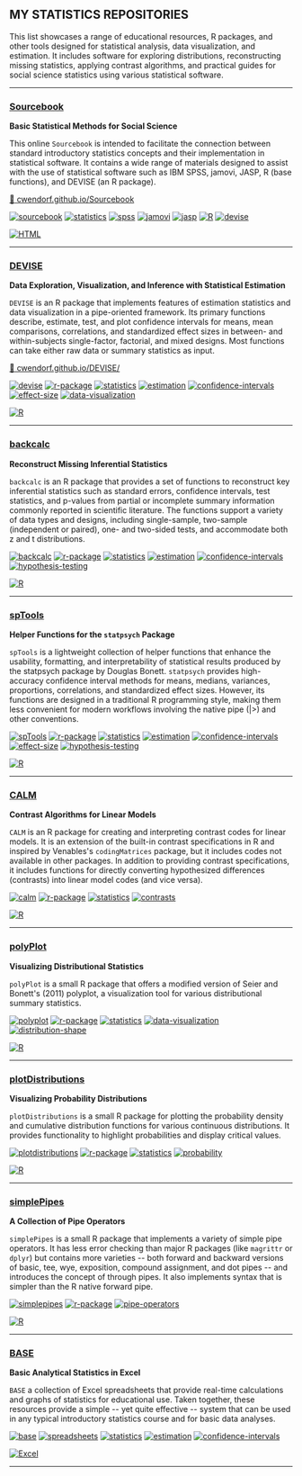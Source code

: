 ## MY STATISTICS REPOSITORIES

This list showcases a range of educational resources, R packages, and other tools designed for statistical analysis, data visualization, and estimation. It includes software for exploring distributions, reconstructing missing statistics, applying contrast algorithms, and practical guides for social science statistics using various statistical software.

---

### [Sourcebook](https://github.com/cwendorf/Sourcebook)

**Basic Statistical Methods for Social Science**

This online `Sourcebook` is intended to facilitate the connection between standard introductory statistics concepts and their implementation in statistical software. It contains a wide range of materials designed to assist with the use of statistical software such as IBM SPSS, jamovi, JASP, R (base functions), and DEVISE (an R package).

[🔗 cwendorf.github.io/Sourcebook](https://cwendorf.github.io/Sourcebook)

[![sourcebook](https://img.shields.io/badge/sourcebook-gray)](https://github.com/topics/sourcebook) 
[![statistics](https://img.shields.io/badge/statistics-gray)](https://github.com/topics/statistics) 
[![spss](https://img.shields.io/badge/SPSS-gray)](https://github.com/topics/spss) 
[![jamovi](https://img.shields.io/badge/jamovi-gray)](https://github.com/topics/jamovi) 
[![jasp](https://img.shields.io/badge/JASP-gray)](https://github.com/topics/jasp) 
[![R](https://img.shields.io/badge/R-gray)](https://github.com/topics/r) 
[![devise](https://img.shields.io/badge/DEVISE-gray)](https://github.com/topics/devise)

[![HTML](https://img.shields.io/badge/HTML-purple?logo=readme&style=for-the-badge)](https://developer.mozilla.org/en-US/docs/Web/HTML)

---

### [DEVISE](https://github.com/cwendorf/DEVISE)

**Data Exploration, Visualization, and Inference with Statistical Estimation**

`DEVISE` is an R package that implements features of estimation statistics and data visualization in a pipe-oriented framework. Its primary functions describe, estimate, test, and plot confidence intervals for means, mean comparisons, correlations, and standardized effect sizes in between- and within-subjects single-factor, factorial, and mixed designs. Most functions can take either raw data or summary statistics as input.

[🔗 cwendorf.github.io/DEVISE/](https://cwendorf.github.io/DEVISE/)

[![devise](https://img.shields.io/badge/devise-gray)](https://github.com/topics/devise) 
[![r-package](https://img.shields.io/badge/r--package-gray)](https://github.com/topics/r-package) 
[![statistics](https://img.shields.io/badge/statistics-gray)](https://github.com/topics/statistics) 
[![estimation](https://img.shields.io/badge/estimation-gray)](https://github.com/topics/estimation) 
[![confidence-intervals](https://img.shields.io/badge/confidence--intervals-gray)](https://github.com/topics/confidence-intervals) 
[![effect-size](https://img.shields.io/badge/effect--size-gray)](https://github.com/topics/effect-size) 
[![data-visualization](https://img.shields.io/badge/data--visualization-gray)](https://github.com/topics/data-visualization)

[![R](https://img.shields.io/badge/R-blue?logo=r&style=for-the-badge)](https://www.r-project.org/)

---

### [backcalc](https://github.com/cwendorf/backcalc)

**Reconstruct Missing Inferential Statistics**

`backcalc` is an R package that provides a set of functions to reconstruct key inferential statistics such as standard errors, confidence intervals, test statistics, and p-values from partial or incomplete summary information commonly reported in scientific literature. The functions support a variety of data types and designs, including single-sample, two-sample (independent or paired), one- and two-sided tests, and accommodate both z and t distributions.

[![backcalc](https://img.shields.io/badge/backcalc-gray)](https://github.com/topics/backcalc) 
[![r-package](https://img.shields.io/badge/r--package-gray)](https://github.com/topics/r-package) 
[![statistics](https://img.shields.io/badge/statistics-gray)](https://github.com/topics/statistics) 
[![estimation](https://img.shields.io/badge/estimation-gray)](https://github.com/topics/estimation) 
[![confidence-intervals](https://img.shields.io/badge/confidence--intervals-gray)](https://github.com/topics/confidence-intervals)
[![hypothesis-testing](https://img.shields.io/badge/hypothesis--testing-gray)](https://github.com/topics/hypothesis-testing)

[![R](https://img.shields.io/badge/R-blue?logo=r&style=for-the-badge)](https://www.r-project.org/)

---

### [spTools](https://github.com/cwendorf/spTools)

**Helper Functions for the `statpsych` Package**

`spTools` is a lightweight collection of helper functions that enhance the usability, formatting, and interpretability of statistical results produced by the statpsych package by Douglas Bonett. `statpsych` provides high-accuracy confidence interval methods for means, medians, variances, proportions, correlations, and standardized effect sizes. However, its functions are designed in a traditional R programming style, making them less convenient for modern workflows involving the native pipe (|>) and other conventions.

[![spTools](https://img.shields.io/badge/spTools-gray)](https://github.com/topics/spTools) 
[![r-package](https://img.shields.io/badge/r--package-gray)](https://github.com/topics/r-package) 
[![statistics](https://img.shields.io/badge/statistics-gray)](https://github.com/topics/statistics) 
[![estimation](https://img.shields.io/badge/estimation-gray)](https://github.com/topics/estimation) 
[![confidence-intervals](https://img.shields.io/badge/confidence--intervals-gray)](https://github.com/topics/confidence-intervals) 
[![effect-size](https://img.shields.io/badge/effect--size-gray)](https://github.com/topics/effect-size) 
[![hypothesis-testing](https://img.shields.io/badge/hypothesis--testing-gray)](https://github.com/topics/hypothesis-testing)

[![R](https://img.shields.io/badge/R-blue?logo=r&style=for-the-badge)](https://www.r-project.org/)

---

### [CALM](https://github.com/cwendorf/CALM)

**Contrast Algorithms for Linear Models**

`CALM` is an R package for creating and interpreting contrast codes for linear models. It is an extension of the built-in contrast specifications in R and inspired by Venables's `codingMatrices` package, but it includes codes not available in other packages. In addition to providing contrast specifications, it includes functions for directly converting hypothesized differences (contrasts) into linear model codes (and vice versa).

[![calm](https://img.shields.io/badge/calm-gray)](https://github.com/topics/calm) 
[![r-package](https://img.shields.io/badge/r--package-gray)](https://github.com/topics/r-package) 
[![statistics](https://img.shields.io/badge/statistics-gray)](https://github.com/topics/statistics) 
[![contrasts](https://img.shields.io/badge/contrasts-gray)](https://github.com/topics/contrasts)

[![R](https://img.shields.io/badge/R-blue?logo=r&style=for-the-badge)](https://www.r-project.org/)

---

### [polyPlot](https://github.com/cwendorf/polyPlot)

**Visualizing Distributional Statistics**

`polyPlot` is a small R package that offers a modified version of Seier and Bonett's (2011) polyplot, a visualization tool for various distributional summary statistics.

[![polyplot](https://img.shields.io/badge/polyplot-gray)](https://github.com/topics/polyplot) 
[![r-package](https://img.shields.io/badge/r--package-gray)](https://github.com/topics/r-package) 
[![statistics](https://img.shields.io/badge/statistics-gray)](https://github.com/topics/statistics) 
[![data-visualization](https://img.shields.io/badge/data--visualization-gray)](https://github.com/topics/data-visualization) 
[![distribution-shape](https://img.shields.io/badge/distribution--shape-gray)](https://github.com/topics/distribution-shape)

[![R](https://img.shields.io/badge/R-blue?logo=r&style=for-the-badge)](https://www.r-project.org/)

---

### [plotDistributions](https://github.com/cwendorf/plotDistributions)

**Visualizing Probability Distributions**

`plotDistributions` is a small R package for plotting the probability density and cumulative distribution functions for various continuous distributions. It provides functionality to highlight probabilities and display critical values.

[![plotdistributions](https://img.shields.io/badge/plotdistributions-gray)](https://github.com/topics/plotdistributions) 
[![r-package](https://img.shields.io/badge/r--package-gray)](https://github.com/topics/r-package) 
[![statistics](https://img.shields.io/badge/statistics-gray)](https://github.com/topics/statistics) 
[![probability](https://img.shields.io/badge/probability-gray)](https://github.com/topics/probability)

[![R](https://img.shields.io/badge/R-blue?logo=r&style=for-the-badge)](https://www.r-project.org/)

---

### [simplePipes](https://github.com/cwendorf/simplePipes)

**A Collection of Pipe Operators**

`simplePipes` is a small R package that implements a variety of simple pipe operators. It has less error checking than major R packages (like `magrittr` or `dplyr`) but contains more varieties -- both forward and backward versions of basic, tee, wye, exposition, compound assignment, and dot pipes -- and introduces the concept of through pipes. It also implements syntax that is simpler than the R native forward pipe.

[![simplepipes](https://img.shields.io/badge/simplepipes-gray)](https://github.com/topics/simplepipes) 
[![r-package](https://img.shields.io/badge/r--package-gray)](https://github.com/topics/r-package) 
[![pipe-operators](https://img.shields.io/badge/pipe--operators-gray)](https://github.com/topics/pipe-operators)

[![R](https://img.shields.io/badge/R-blue?logo=r&style=for-the-badge)](https://www.r-project.org/)

---

### [BASE](https://github.com/cwendorf/BASE)

**Basic Analytical Statistics in Excel**

`BASE` a collection of Excel spreadsheets that provide real-time calculations and graphs of statistics for educational use. Taken together, these resources provide a simple -- yet quite effective -- system that can be used in any typical introductory statistics course and for basic data analyses.

[![base](https://img.shields.io/badge/base-gray)](https://github.com/topics/base) 
[![spreadsheets](https://img.shields.io/badge/spreadsheets-gray)](https://github.com/topics/spreadsheets) 
[![statistics](https://img.shields.io/badge/statistics-gray)](https://github.com/topics/statistics) 
[![estimation](https://img.shields.io/badge/estimation-gray)](https://github.com/topics/estimation) 
[![confidence-intervals](https://img.shields.io/badge/confidence--intervals-gray)](https://github.com/topics/confidence-intervals)

[![Excel](https://img.shields.io/badge/Excel-%23217346?style=for-the-badge&logo=microsoft-excel&logoColor=white)](https://www.microsoft.com/en-us/microsoft-365/excel)

---
